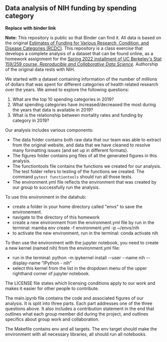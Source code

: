 ## Data analysis of NIH funding by spending category

**Replace with binder link**

**Note:** This repository is public so that Binder can find it. All data is based on the original [Estimates of Funding for Various Research, Condition, and Disease Categories (RCDC)](https://report.nih.gov/funding/categorical-spending#/). This repository is a class exercise that develops a complete analysis of a dataset that can be found online, as a homework assignment for the [Spring 2022 installment of UC Berkeley's Stat 159/259 course, _Reproducible and Collaborative Data Science_](https://ucb-stat-159-s22.github.io). Authorship of the original data rests with NIH.


We started with a dataset containing information of the number of millions of dollars that was spent for different categories of health related research over the years. We aimed to explore the following questions:
1) What are the top 10 spending categories in 2019? 
2) What spending categories have increased/decreased the most during the years that data is available in 2019? 
3) What is the relationship between mortality rates and funding by category in 2019? 


Our analysis includes various components:

- The data folder contains both raw data that our team was able to extract from the original website, and data that we have cleaned to resolve many formatting issues (and set up in different formats).
- The figures folder contains png files of all the generated figures in this analysis.
- The functiontools file contains the functions we created for our analysis. The test folder refers to testing of the functions we created. The command `pytest functiontools` should run all those tests.
- The environment.yml file reflects the environment that was created by our group to successfully run the analysis. 

To use this environment in the datahub:
- create a folder in your home directory called "envs" to save the environement. 
- navigate to the directory of this homework
- create a new environment from the environment.yml file by run in the terminal: mamba env create -f environment.yml -p ~/envs/nih
- to activate the new environment, run in the terminal: conda activate nih

To then use the environment with the jupyter notebook, you need to create a new kernel (named nih) from the environment.yml file:
- run in the terminal: python -m ipykernel install --user --name nih --display-name “IPython - nih”
- select this kernel from the list in the dropdown menu of the upper righthand corner of jupyter notebook. 

The LICENSE file states which licensing conditions apply to our work and makes it easier for other people to contribute.

The main.ipynb file contains the code and associated figures of our analysis. It is split into three parts. Each part addresses one of the three questions above. It also includes a contribution statement in the end that outlines what each group member did during the project, and outlines specifics about group work and collaboration. 

The Makefile contains env and all targets. The env target should make the environment with all necessary libraries, all should run all notebooks.
